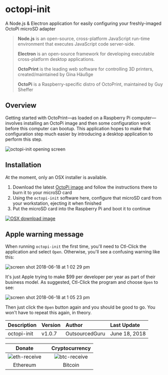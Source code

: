 # octopi-init
A Node.js & Electron application for easily configuring your freshly-imaged OctoPi microSD adapter

> **Node.js** is an open-source, cross-platform JavaScript run-time environment that executes JavaScript code server-side.
>
> **Electron** is an open-source framework for developing executable cross-platform desktop applications.
>
> **OctoPrint** is the leading web software for controlling 3D printers, created/maintained by Gina Häußge
>
> **OctoPi** is a Raspberry-specific distro of OctoPrint, maintained by Guy Sheffer

## Overview
Getting started with OctoPrint—as loaded on a Raspberry Pi computer—involves installing an OctoPi image and then some configuration work before this computer can bootup. This application hopes to make that configuration step much easier by introducing a desktop application to perform this step.

![octopi-init opening screen](https://user-images.githubusercontent.com/15971213/41556511-dd25bbd6-72ef-11e8-9d92-1a31a12eddaf.png)

## Installation
At the moment, only an OSX installer is available.

1. Download the latest [OctoPi image](https://octoprint.org/download/) and follow the instructions there to burn it to your microSD card
2. Using the `octopi-init` software here, configure that microSD card from your workstation, ejecting it when finished
3. Put the microSD card into the Raspberry Pi and boot it to continue

[![OSX download image](https://user-images.githubusercontent.com/15971213/41556200-dfa23e6c-72ee-11e8-981f-8883d89ee4f1.png)](https://github.com/OutsourcedGuru/octopi-init/raw/master/dist/octopi-init-1.0.8.dmg)

## Apple warning message
When running `octopi-init` the first time, you'll need to Ctl-Click the application and select `Open`. Otherwise, you'll see a confusing warning like this:

![screen shot 2018-06-18 at 1 02 29 pm](https://user-images.githubusercontent.com/15971213/41559125-f7d8549a-72f7-11e8-9157-db60a31b4451.png)

It's just Apple trying to make $99 per developer per year as part of their business model. As suggested, Ctl-Click the program and choose `Open` to see:

![screen shot 2018-06-18 at 1 05 23 pm](https://user-images.githubusercontent.com/15971213/41559252-604a3bf6-72f8-11e8-9c49-680552881067.png)

Then just click the `Open` button again and you should be good to go. You won't have to repeat this again, in theory.

|Description|Version|Author|Last Update|
|:---|:---|:---|:---|
|octopi-init|v1.0.7|OutsourcedGuru|June 18, 2018|

|Donate||Cryptocurrency|
|:-----:|---|:--------:|
| ![eth-receive](https://user-images.githubusercontent.com/15971213/40564950-932d4d10-601f-11e8-90f0-459f8b32f01c.png) || ![btc-receive](https://user-images.githubusercontent.com/15971213/40564971-a2826002-601f-11e8-8d5e-eeb35ab53300.png) |
|Ethereum||Bitcoin|
